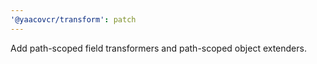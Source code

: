 ```yaml
---
'@yaacovcr/transform': patch
---
```


Add path-scoped field transformers and path-scoped object extenders.
